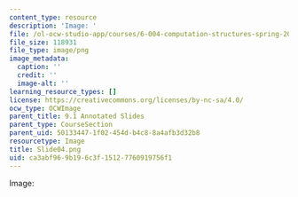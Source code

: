 ```yaml
---
content_type: resource
description: 'Image: '
file: /ol-ocw-studio-app/courses/6-004-computation-structures-spring-2017/ca3abf969b196c3f15127760919756f1_Slide04.png
file_size: 118931
file_type: image/png
image_metadata:
  caption: ''
  credit: ''
  image-alt: ''
learning_resource_types: []
license: https://creativecommons.org/licenses/by-nc-sa/4.0/
ocw_type: OCWImage
parent_title: 9.1 Annotated Slides
parent_type: CourseSection
parent_uid: 50133447-1f02-454d-b4c8-8a4afb3d32b8
resourcetype: Image
title: Slide04.png
uid: ca3abf96-9b19-6c3f-1512-7760919756f1
---
```

Image: 